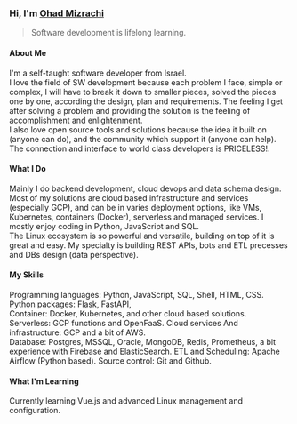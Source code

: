 ###  Hi, I'm [Ohad Mizrachi](https://github.com/ohad24)

> Software development is lifelong learning.

#### About Me
I'm a self-taught software developer from Israel.  
I love the field of SW development because each problem I face, simple or complex, I will have to break it down to smaller pieces, solved the pieces one by one, according the design, plan and requirements. The feeling I get after solving a problem and providing the solution is the feeling of accomplishment and enlightenment.  
I also love open source tools and solutions because the idea it built on (anyone can do), and the community which support it (anyone can help). The connection and interface to world class developers is PRICELESS!.

#### What I Do
Mainly I do backend development, cloud devops and data schema design. Most of my solutions are cloud based infrastructure and services (especially GCP), and can be in varies deployment options, like VMs, Kubernetes, containers (Docker), serverless and managed services.
I mostly enjoy coding in Python, JavaScript and SQL.  
The Linux ecosystem is so powerful and versatile, building on top of it is great and easy.
My specialty is building REST APIs, bots and ETL precesses and DBs design (data perspective).

#### My Skills
Programming languages: Python, JavaScript, SQL, Shell, HTML, CSS.  
Python packages: Flask, FastAPI,  
Container: Docker, Kubernetes, and other cloud based solutions.  
Serverless: GCP functions and OpenFaaS.
Cloud services And infrastructure: GCP and a bit of AWS.  
Database: Postgres, MSSQL, Oracle, MongoDB, Redis, Prometheus, a bit experience with Firebase and ElasticSearch.
ETL and Scheduling: Apache Airflow (Python based).
Source control: Git and Github.

#### What I'm Learning
Currently learning Vue.js and advanced Linux management and configuration.
